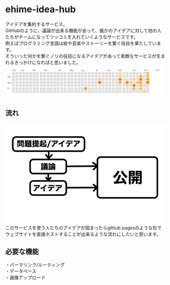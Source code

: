 # ehime-idea-hub
アイデアを集約するサービス。  
GitHubのように、議論が出来る機能があって、誰かのアイデアに対して他の人たちがチームになってツッコミを入れていくようなサービスです。  
例えばプログラミング言語は絵や音楽やストーリーを繋ぐ役目を果たしています。  
そういった何かを繋ぐノリの役目になるアイデアがあって素敵なサービスが生まれるきっかけになればと思いました。  
![done](./done.png)
## 流れ
![flow](./flow.png) 
このサービスを使う人たちのアイデアが固まったらgithub pagesのような形でウェブサイトを直接ホストすることが出来るような流れにしたいと思います。
## 必要な機能
・パーマリンク/ルーティング  
・データベース  
・画像アップロード  
